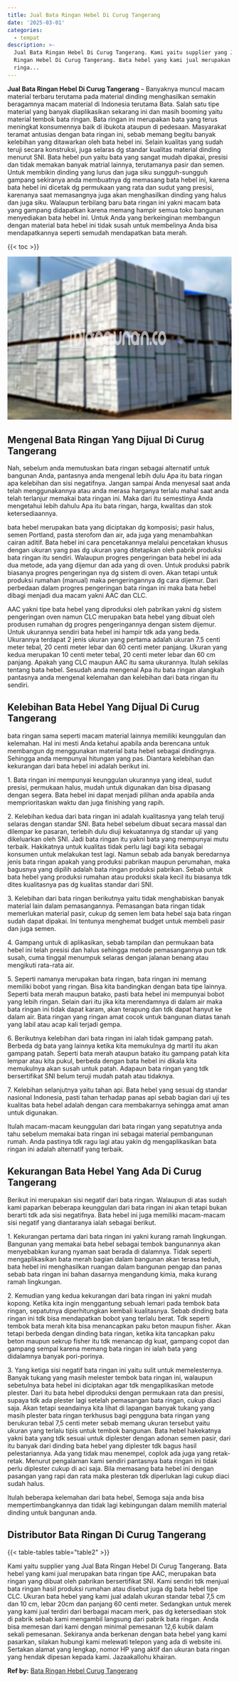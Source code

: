 ```yaml
---
title: Jual Bata Ringan Hebel Di Curug Tangerang
date: '2025-03-01'
categories:
  - tempat
description: >-
  Jual Bata Ringan Hebel Di Curug Tangerang. Kami yaitu supplier yang Jual Bata
  Ringan Hebel Di Curug Tangerang. Bata hebel yang kami jual merupakan bata
  ringa...
---
```


**Jual Bata Ringan Hebel Di Curug Tangerang** – Banyaknya muncul macam material terbaru terutama pada material dinding menghasilkan semakin beragamnya macam material di Indonesia terutama Bata. Salah satu tipe material yang banyak diaplikasikan sekarang ini dan masih booming yaitu material tembok bata ringan. Bata ringan ini merupakan bata yang terus meningkat konsumennya baik di ibukota ataupun di pedesaan. Masyarakat teramat antusias dengan bata ringan ini, sebab memang begitu banyak kelebihan yang ditawarkan oleh bata hebel ini. Selain kualitas yang sudah teruji secara konstruksi, juga selaras dg standar kualitas material dinding menurut SNI. Bata hebel pun yaitu bata yang sangat mudah dipakai, presisi dan tidak memakan banyak matrial lainnya, terutamanya pasir dan semen. Untuk membikin dinding yang lurus dan juga siku sungguh-sungguh gampang sekiranya anda membuatnya dg memasang bata hebel ini, karena bata hebel ini dicetak dg permukaan yang rata dan sudut yang presisi, karenanya saat memasangnya juga akan menghasilkan dinding yang halus dan juga siku. Walaupun terbilang baru bata ringan ini yakni macam bata yang gampang didapatkan karena memang hampir semua toko bangunan menyediakan bata hebel ini. Untuk Anda yang berkeinginan membangun dengan material bata hebel ini tidak susah untuk membelinya Anda bisa mendapatkannya seperti semudah mendapatkan bata merah.

{{< toc >}}

![Jual Bata Ringan Hebel Di Curug Tangerang](/images/jual-hebel-murah-44.png)

## Mengenal Bata Ringan Yang Dijual Di Curug Tangerang

Nah, sebelum anda memutuskan bata ringan sebagai alternatif untuk bangunan Anda, pantasnya anda mengenal lebih dulu Apa itu bata ringan apa kelebihan dan sisi negatifnya. Jangan sampai Anda menyesal saat anda telah menggunakannya atau anda merasa harganya terlalu mahal saat anda telah terlanjur memakai bata ringan ini. Maka dari itu semestinya Anda mengetahui lebih dahulu Apa itu bata ringan, harga, kwalitas dan stok ketersediaannya.

bata hebel merupakan bata yang diciptakan dg komposisi; pasir halus, semen Portland, pasta sterofom dan air, ada juga yang menambahkan cairan aditif. Bata hebel ini cara pencetakannya melalui pencetakan khusus dengan ukuran yang pas dg ukuran yang ditetapkan oleh pabrik produksi bata ringan itu sendiri. Walaupun progres pengeringan bata hebel ini ada dua metode, ada yang dijemur dan ada yang di oven. Untuk produksi pabrik biasanya progres pengeringan nya dg sistem di oven. Akan tetapi untuk produksi rumahan (manual) maka pengeringannya dg cara dijemur. Dari perbedaan dalam progres pengeringan bata ringan ini maka bata hebel dibagi menjadi dua macam yakni AAC dan CLC.

AAC yakni tipe bata hebel yang diproduksi oleh pabrikan yakni dg sistem pengeringan oven namun CLC merupakan bata hebel yang dibuat oleh produsen rumahan dg progres pengeringannya dengan sistem dijemur. Untuk ukurannya sendiri bata hebel ini hampir tdk ada yang beda. Ukurannya terdapat 2 jenis ukuran yang pertama adalah ukuran 7.5 centi meter tebal, 20 centi meter lebar dan 60 centi meter panjang. Ukuran yang kedua merupakan 10 centi meter tebal, 20 centi meter lebar dan 60 cm panjang. Apakah yang CLC maupun AAC itu sama ukurannya. Itulah sekilas tentang bata hebel. Sesudah anda mengenal Apa itu bata ringan alangkah pantasnya anda mengenal kelemahan dan kelebihan dari bata ringan itu sendiri.

## Kelebihan Bata Hebel Yang Dijual Di Curug Tangerang

bata ringan sama seperti macam material lainnya memiliki keunggulan dan kelemahan. Hal ini mesti Anda ketahui apabila anda berencana untuk membangun dg menggunakan material bata hebel sebagai dindingnya. Sehingga anda mempunyai hitungan yang pas. Diantara kelebihan dan kekurangan dari bata hebel ini adalah berikut ini.

1\. Bata ringan ini mempunyai keunggulan ukurannya yang ideal, sudut presisi, permukaan halus, mudah untuk digunakan dan bisa dipasang dengan segera. Bata hebel ini dapat menjadi pilihan anda apabila anda memprioritaskan waktu dan juga finishing yang rapih.

2\. Kelebihan kedua dari bata ringan ini adalah kualitasnya yang telah teruji selaras dengan standar SNI. Bata hebel sebelum dibuat secara massal dan dilempar ke pasaran, terlebih dulu diuji kekuatannya dg standar uji yang dikeluarkan oleh SNI. Jadi bata ringan itu yakni bata yang mempunyai mutu terbaik. Hakikatnya untuk kualitas tidak perlu lagi bagi kita sebagai konsumen untuk melakukan test lagi. Namun sebab ada banyak beredarnya jenis bata ringan apakah yang produksi pabrikan maupun perumahan, maka bagusnya yang dipilih adalah bata ringan produksi pabrikan. Sebab untuk bata hebel yang produksi rumahan atau produksi skala kecil itu biasanya tdk dites kualitasnya pas dg kualitas standar dari SNI.

3\. Kelebihan dari bata ringan berikutnya yaitu tidak menghabiskan banyak material lain dalam pemasangannya. Pemasangan bata ringan tidak memerlukan material pasir, cukup dg semen lem bata hebel saja bata ringan sudah dapat dipakai. Ini tentunya menghemat budget untuk membeli pasir dan juga semen.

4\. Gampang untuk di aplikasikan, sebab tampilan dan permukaan bata hebel ini telah presisi dan halus sehingga metode pemasangannya pun tdk susah, cuma tinggal menumpuk selaras dengan jalanan benang atau mengikuti rata-rata air.

5\. Seperti namanya merupakan bata ringan, bata ringan ini memang memiliki bobot yang ringan. Bisa kita bandingkan dengan bata tipe lainnya. Seperti bata merah maupun batako, pasti bata hebel ini mempunyai bobot yang lebih ringan. Selain dari itu jika kita merendamnya di dalam air maka bata ringan ini tidak dapat karam, akan terapung dan tdk dapat hanyut ke dalam air. Bata ringan yang ringan amat cocok untuk bangunan diatas tanah yang labil atau acap kali terjadi gempa.

6\. Berikutnya kelebihan dari bata ringan ini ialah tidak gampang patah. Berbeda dg bata yang lainnya ketika kita memukulnya dg martil itu akan gampang patah. Seperti bata merah ataupun batako itu gampang patah kita lempar atau kita pukul, berbeda dengan bata hebel ini dikala kita memukulnya akan susah untuk patah. Adapaun bata ringan yang tdk bersertifikat SNI belum teruji mudah patah atau tidaknya.

7\. Kelebihan selanjutnya yaitu tahan api. Bata hebel yang sesuai dg standar nasional Indonesia, pasti tahan terhadap panas api sebab bagian dari uji tes kualitas bata hebel adalah dengan cara membakarnya sehingga amat aman untuk digunakan.

Itulah macam-macam keunggulan dari bata ringan yang sepatutnya anda tahu sebelum memakai bata ringan ini sebagai material pembangunan rumah. Anda pastinya tdk ragu lagi atau yakin dg mengaplikasikan bata ringan ini adalah alternatif yang terbaik.

## Kekurangan Bata Hebel Yang Ada Di Curug Tangerang

Berikut ini merupakan sisi negatif dari bata ringan. Walaupun di atas sudah kami paparkan beberapa keunggulan dari bata ringan ini akan tetapi bukan berarti tdk ada sisi negatifnya. Bata hebel ini juga memiliki macam-macam sisi negatif yang diantaranya ialah sebagai berikut.

1\. Kekurangan pertama dari bata ringan ini yakni kurang ramah lingkungan. Bangunan yang memakai bata hebel sebagai tembok bangunannya akan menyebabkan kurang nyaman saat berada di dalamnya. Tidak seperti mengaplikasikan bata merah bagian dalam bangunan akan terasa teduh, bata hebel ini menghasilkan ruangan dalam bangunan pengap dan panas sebab bata ringan ini bahan dasarnya mengandung kimia, maka kurang ramah lingkungan.

2\. Kemudian yang kedua kekurangan dari bata ringan ini yakni mudah kopong. Ketika kita ingin menggantung sebuah lemari pada tembok bata ringan, sepatutnya diperhitungkan kembali kualitasnya. Sebab dinding bata ringan ini tdk bisa mendapatkan bobot yang terlalu berat. Tdk seperti tembok bata merah kita bisa menancapkan paku beton maupun fisher. Akan tetapi berbeda dengan dinding bata ringan, ketika kita tancapkan paku beton maupun sekrup fisher itu tdk menancap dg kuat, gampang copot dan gampang sempal karena memang bata ringan ini ialah bata yang didalamnya banyak pori-porinya.

3\. Yang ketiga sisi negatif bata ringan ini yaitu sulit untuk memelesternya. Banyak tukang yang masih melester tembok bata ringan ini, walaupun sebetulnya bata hebel ini diciptakan agar tdk mengaplikasikan metode plester. Dari itu bata hebel diproduksi dengan permukaan rata dan presisi, supaya tdk ada plester lagi setelah pemasangan bata ringan, cukup diaci saja. Akan tetapi seandainya kita lihat di lapangan banyak tukang yang masih plester bata ringan terkhusus bagi pengguna bata ringan yang berukuran tebal 7,5 centi meter sebab memang ukuran tersebut yaitu ukuran yang terlalu tipis untuk tembok bangunan. Bata hebel hakekatnya yakni bata yang tdk sesuai untuk diplester dengan adonan semen pasir, dari itu banyak dari dinding bata hebel yang diplester tdk bagus hasil pelestariannya. Ada yang tidak mau menempel, coplok ada juga yang retak-retak. Menurut pengalaman kami sendiri pantasnya bata ringan ini tidak perlu diplester cukup di aci saja. Bila memasang bata hebel ini dengan pasangan yang rapi dan rata maka plesteran tdk diperlukan lagi cukup diaci sudah halus.

Itulah beberapa kelemahan dari bata hebel, Semoga saja anda bisa mempertimbangkannya dan tidak lagi kebingungan dalam memilih material dinding untuk bangunan anda.

## Distributor Bata Ringan Di Curug Tangerang

{{< table-tables table="table2" >}}

Kami yaitu supplier yang Jual Bata Ringan Hebel Di Curug Tangerang. Bata hebel yang kami jual merupakan bata ringan tipe AAC, merupakan bata ringan yang dibuat oleh pabrikan bersertifikat SNI. Kami sendiri tdk menjual bata ringan hasil produksi rumahan atau disebut juga dg bata hebel tipe CLC. Ukuran bata hebel yang kami jual adalah ukuran standar tebal 7,5 cm dan 10 cm, lebar 20cm dan panjang 60 centi meter. Sedangkan untuk merek yang kami jual terdiri dari berbagai macam merk, pas dg ketersediaan stok di pabrik sebab kami mengambil langsung dari pabrik bata ringan. Anda bisa memesan dari kami dengan minimal pemesanan 12,6 kubik dalam sekali pemesanan. Sekiranya anda berkenan dengan bata hebel yang kami pasarkan, silakan hubungi kami melewati telepon yang ada di website ini. Sertakan alamat yang lengkap, nomor HP yang aktif dan ukuran bata ringan yang hendak dipesan kepada kami. Jazaakallohu khairan.

**Ref by:** [Bata Ringan Hebel Curug Tangerang](https://id.wikipedia.org/wiki/Bata)
